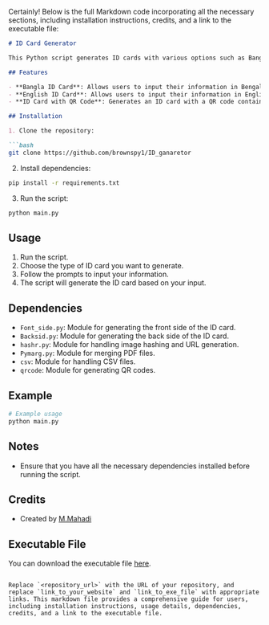 Certainly! Below is the full Markdown code incorporating all the necessary sections, including installation instructions, credits, and a link to the executable file:

```markdown
# ID Card Generator

This Python script generates ID cards with various options such as Bangla ID card, English ID card, and ID card with QR code. It provides an interactive interface for users to input their information and generate customized ID cards.

## Features

- **Bangla ID Card**: Allows users to input their information in Bengali and generates an ID card in Bengali language.
- **English ID Card**: Allows users to input their information in English and generates an ID card in English language.
- **ID Card with QR Code**: Generates an ID card with a QR code containing the user's information.

## Installation

1. Clone the repository:

```bash
git clone https://github.com/brownspy1/ID_ganaretor
```

2. Install dependencies:

```bash
pip install -r requirements.txt
```

3. Run the script:

```bash
python main.py
```

## Usage

1. Run the script.
2. Choose the type of ID card you want to generate.
3. Follow the prompts to input your information.
4. The script will generate the ID card based on your input.

## Dependencies

- `Font_side.py`: Module for generating the front side of the ID card.
- `Backsid.py`: Module for generating the back side of the ID card.
- `hashr.py`: Module for handling image hashing and URL generation.
- `Pymarg.py`: Module for merging PDF files.
- `csv`: Module for handling CSV files.
- `qrcode`: Module for generating QR codes.

## Example

```bash
# Example usage
python main.py
```

## Notes

- Ensure that you have all the necessary dependencies installed before running the script.

## Credits

- Created by [M.Mahadi](https://fb.com/brownspy2)

## Executable File

You can download the executable file [here](https://github.com/brownspy1/ID_ganaretor/raw/main/ID%20Ganaretor.exe).
```

Replace `<repository_url>` with the URL of your repository, and replace `link_to_your_website` and `link_to_exe_file` with appropriate links. This markdown file provides a comprehensive guide for users, including installation instructions, usage details, dependencies, credits, and a link to the executable file.